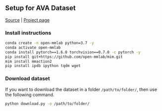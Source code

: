 
## Setup for AVA Dataset

[Source](https://github.com/cvdfoundation/ava-dataset) | [Project page](https://research.google.com/ava/)


### Install instructions

```bash
conda create -n open-mmlab python=3.7 -y
conda activate open-mmlab
conda install pytorch==1.6.0 torchvision==0.7.0 -c pytorch -y
pip install git+https://github.com/open-mmlab/mim.git
mim install mmaction2
pip install ipdb ipython tqdm wget
```

### Download dataset
If you want to download the dataset in a folder `/path/to/folder/`, then use the following command.

```bash
python download.py -o /path/to/folder/
```